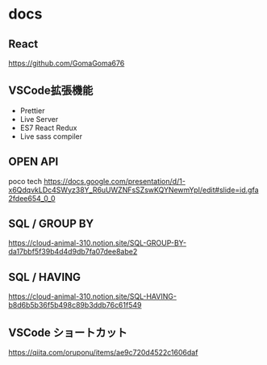 # docs

## React
https://github.com/GomaGoma676

## VSCode拡張機能
- Prettier
- Live Server
- ES7 React Redux
- Live sass compiler

## OPEN API
poco tech
https://docs.google.com/presentation/d/1-x6QdqvkLDc4SWyz38Y_R6uUWZNFsSZswKQYNewmYpI/edit#slide=id.gfa2fdee654_0_0


## SQL / GROUP BY
https://cloud-animal-310.notion.site/SQL-GROUP-BY-da17bbf5f39b4d4d9db7fa07dee8abe2

## SQL / HAVING
https://cloud-animal-310.notion.site/SQL-HAVING-b8d6b5b36f5b498c89b3ddb76c61f549

## VSCode ショートカット
https://qiita.com/oruponu/items/ae9c720d4522c1606daf
